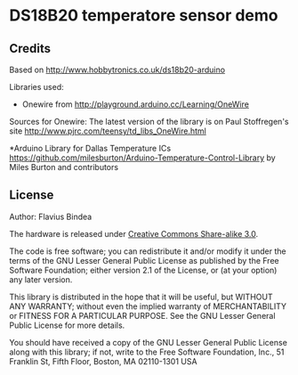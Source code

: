 DS18B20 temperatore sensor demo
===============================

Credits
-------

Based on http://www.hobbytronics.co.uk/ds18b20-arduino

Libraries used:
* Onewire from http://playground.arduino.cc/Learning/OneWire

Sources for Onewire: The latest version of the library is on Paul Stoffregen's site http://www.pjrc.com/teensy/td_libs_OneWire.html

*Arduino Library for Dallas Temperature ICs https://github.com/milesburton/Arduino-Temperature-Control-Library by Miles Burton and contributors

License
-------

Author: Flavius Bindea

The hardware is released under [Creative Commons Share-alike 3.0](http://creativecommons.org/licenses/by-sa/3.0/).  

The code is free software; you can redistribute it and/or
modify it under the terms of the GNU Lesser General Public
License as published by the Free Software Foundation; either
version 2.1 of the License, or (at your option) any later version.

This library is distributed in the hope that it will be useful,
but WITHOUT ANY WARRANTY; without even the implied warranty of
MERCHANTABILITY or FITNESS FOR A PARTICULAR PURPOSE.  See the GNU
Lesser General Public License for more details.

You should have received a copy of the GNU Lesser General Public
License along with this library; if not, write to the Free Software
Foundation, Inc., 51 Franklin St, Fifth Floor, Boston, MA  02110-1301  USA
